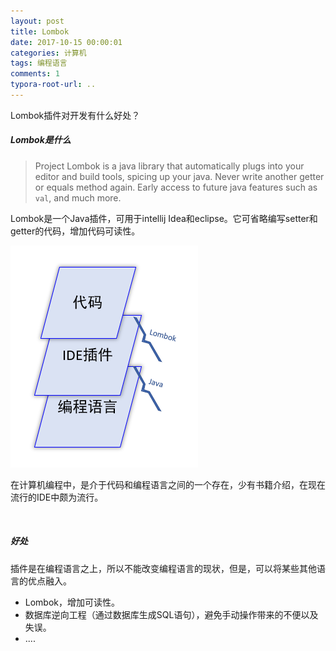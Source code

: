 ```yaml
---
layout: post
title: Lombok 
date: 2017-10-15 00:00:01
categories: 计算机
tags: 编程语言
comments: 1
typora-root-url: ..
---
```






Lombok插件对开发有什么好处？

##### Lombok是什么

> Project Lombok is a java library that automatically plugs into your editor and build tools, spicing up your java.
> Never write another getter or equals method again. Early access to future java features such as `val`, and much more.

Lombok是一个Java插件，可用于intellij Idea和eclipse。它可省略编写setter和getter的代码，增加代码可读性。

![1540736352720](/assets/blog_res/1540736352720.png)

在计算机编程中，是介于代码和编程语言之间的一个存在，少有书籍介绍，在现在流行的IDE中颇为流行。

<br>

##### 好处

插件是在编程语言之上，所以不能改变编程语言的现状，但是，可以将某些其他语言的优点融入。

- Lombok，增加可读性。
- 数据库逆向工程（通过数据库生成SQL语句），避免手动操作带来的不便以及失误。
- ....


